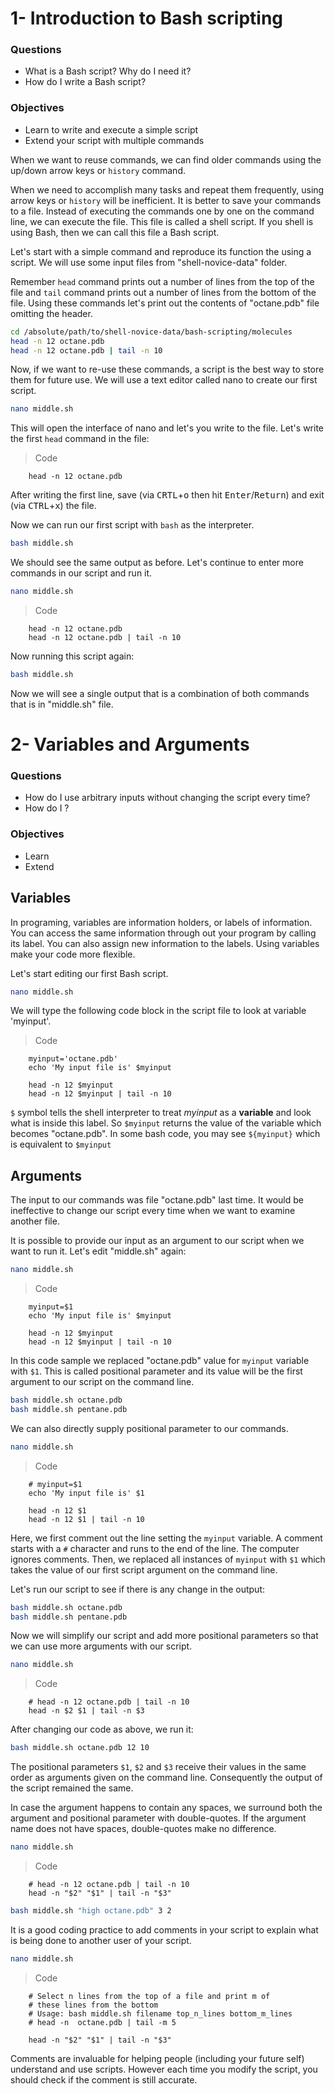 ﻿# 1- Introduction to Bash scripting

### Questions
- What is a Bash script? Why do I need it?
- How do I write a Bash script?

### Objectives
- Learn to write and execute a simple script
- Extend your script with multiple commands

When we want to reuse commands, we can find older commands using the
up/down arrow keys or `history` command.

When we need to accomplish many tasks and repeat them frequently, using
arrow keys or `history` will be inefficient. It is better to save your
commands to a file. Instead of executing the commands one by one on the
command line, we can execute the file. This file is called a shell
script. If you shell is using Bash, then we can call this file a Bash
script.

Let's start with a simple command and reproduce its function the using a
script. We will use some input files from "shell-novice-data" folder.

Remember `head` command prints out a number of lines from the top of the
file and `tail` command prints out a number of lines from the bottom of
the file. Using these commands let's print out the contents of
"octane.pdb" file omitting the header.

```bash
cd /absolute/path/to/shell-novice-data/bash-scripting/molecules
head -n 12 octane.pdb
head -n 12 octane.pdb | tail -n 10
```

Now, if we want to re-use these commands, a script is the best way to
store them for future use. We will use a text editor called nano to
create our first script.

```bash
nano middle.sh
```

This will open the interface of nano and let's you write to the file.
Let's write the first `head` command in the file:

> Code
```code
    head -n 12 octane.pdb
```

After writing the first line, save (via <kbd>CRTL</kbd>+<kbd>o</kbd>
then hit <kbd>Enter</kbd>/<kbd>Return</kbd>) and exit (via
<kbd>CTRL</kbd>+<kbd>x</kbd>) the file.

Now we can run our first script with `bash` as the interpreter.

```bash
bash middle.sh
```

We should see the same output as before. Let's continue to enter more
commands in our script and run it.

```bash
nano middle.sh
```

> Code
```code
    head -n 12 octane.pdb
    head -n 12 octane.pdb | tail -n 10
```

Now running this script again:

```bash
bash middle.sh
```

Now we will see a single output that is a combination of both commands
that is in "middle.sh" file.

# 2- Variables and Arguments

### Questions
- How do I use arbitrary inputs without changing the script every time?
- How do I ?

### Objectives
- Learn
- Extend

## Variables

In programing, variables are information holders, or labels of
information. You can access the same information through out your
program by calling its label. You can also assign new information to the
labels. Using variables make your code more flexible.

Let's start editing our first Bash script.

```bash
nano middle.sh
```

We will type the following code block in the script file to look at
variable 'myinput'.

> Code
```code
    myinput='octane.pdb'
    echo 'My input file is' $myinput

    head -n 12 $myinput
    head -n 12 $myinput | tail -n 10
```

`$` symbol tells the shell interpreter to treat *myinput* as a
**variable** and look what is inside this label. So `$myinput` returns
the value of the variable which becomes "octane.pdb". In some bash code,
you may see `${myinput}` which is equivalent to `$myinput`

## Arguments

The input to our commands was file "octane.pdb" last time. It would be
ineffective to change our script every time when we want to examine another
file.

It is possible to provide our input as an argument to our script when we
want to run it. Let's edit "middle.sh" again:

```bash
nano middle.sh
```

> Code
```code
    myinput=$1
    echo 'My input file is' $myinput

    head -n 12 $myinput
    head -n 12 $myinput | tail -n 10
```

In this code sample we replaced "octane.pdb" value for `myinput`
variable with `$1`. This is called positional parameter and its value
will be the first argument to our script on the command line.

```bash
bash middle.sh octane.pdb
bash middle.sh pentane.pdb
```
We can also directly supply positional parameter to our commands.

```bash
nano middle.sh
```

> Code
```code
    # myinput=$1
    echo 'My input file is' $1

    head -n 12 $1
    head -n 12 $1 | tail -n 10
```

Here, we first comment out the line setting the `myinput` variable. A
comment starts with a `#` character and runs to the end of the line. The
computer ignores comments. Then, we replaced all instances of `myinput`
with `$1` which takes the value of our first script argument on the
command line.

Let's run our script to see if there is any change in the output:

```bash
bash middle.sh octane.pdb
bash middle.sh pentane.pdb
```

Now we will simplify our script and add more positional parameters so
that we can use more arguments with our script.

```bash
nano middle.sh
```

> Code
```code
    # head -n 12 octane.pdb | tail -n 10
    head -n $2 $1 | tail -n $3
```
After changing our code as above, we run it:

```bash
bash middle.sh octane.pdb 12 10
```
The positional parameters `$1`, `$2` and `$3` receive their values in
the same order as arguments given on the command line. Consequently the
output of the script remained the same.

In case the argument happens to contain any spaces, we surround both the
argument and positional parameter with double-quotes. If the argument
name does not have spaces, double-quotes make no difference.

```bash
nano middle.sh
```

> Code
```code
    # head -n 12 octane.pdb | tail -n 10
    head -n "$2" "$1" | tail -n "$3"
```

```bash
bash middle.sh "high octane.pdb" 3 2
```

It is a good coding practice to add comments in your script to explain
what is being done to another user of your script.

```bash
nano middle.sh
```

> Code
```code
    # Select n lines from the top of a file and print m of
    # these lines from the bottom
    # Usage: bash middle.sh filename top_n_lines bottom_m_lines
    # head -n  octane.pdb | tail -m 5

    head -n "$2" "$1" | tail -n "$3"
```

Comments are invaluable for helping people (including your future self)
understand and use scripts. However each time you modify the script, you
should check if the comment is still accurate.



